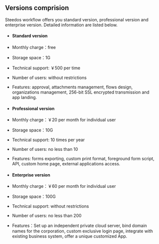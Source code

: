## Versions comprision

Steedos workflow offers you standard version, professional version and enterprise version. Detailed information are listed below.

- #### Standard version
 - Monthly charge：free
 - Storage space：1G
 - Technical support: ￥500 per time
 - Number of users:  without restrictions
 - Features:  approval, attachments management, flows design, organizations management, 256-bit SSL encrypted transmission and app landing.

- #### Professional version
 - Monthly charge：￥20 per month for individual user
 - Storage space：10G
 - Technical support: 10 times per year
 - Number of users: no less than 10
 - Features: forms exporting, custom print format, foreground form script, API, custom home page, external applications access.

- #### Enterprise version
 - Monthly charge：￥60 per month for individual user
 - Storage space：100G
 - Technical support: without restrictions
 - Number of users: no less than 200
 - Features：Set up an independent private cloud server, bind domain names for the corporation, custom exclusive login page, integrate with existing business system, offer a unique customized App.

